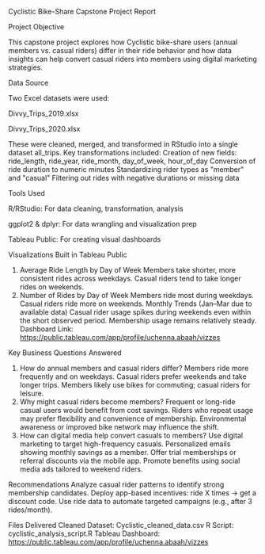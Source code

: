 Cyclistic Bike-Share Capstone Project Report

Project Objective

This capstone project explores how Cyclistic bike-share users (annual members vs. casual riders) differ in their ride behavior and how data insights can help convert casual riders into members using digital marketing strategies.

Data Source

Two Excel datasets were used:

Divvy_Trips_2019.xlsx

Divvy_Trips_2020.xlsx

These were cleaned, merged, and transformed in RStudio into a single dataset all_trips. Key transformations included:
Creation of new fields: ride_length, ride_year, ride_month, day_of_week, hour_of_day
Conversion of ride duration to numeric minutes
Standardizing rider types as "member" and "casual"
Filtering out rides with negative durations or missing data

Tools Used

R/RStudio: For data cleaning, transformation, analysis

ggplot2 & dplyr: For data wrangling and visualization prep

Tableau Public: For creating visual dashboards

Visualizations Built in Tableau Public
1.	Average Ride Length by Day of Week
Members take shorter, more consistent rides across weekdays.
Casual riders tend to take longer rides on weekends.
2.	Number of Rides by Day of Week
Members ride most during weekdays.
Casual riders ride more on weekends.
Monthly Trends (Jan–Mar due to available data)
Casual rider usage spikes during weekends even within the short observed period.
Membership usage remains relatively steady.
Dashboard Link: https://public.tableau.com/app/profile/uchenna.abaah/vizzes

Key Business Questions Answered
1. How do annual members and casual riders differ?
Members ride more frequently and on weekdays.
Casual riders prefer weekends and take longer trips.
Members likely use bikes for commuting; casual riders for leisure.
2. Why might casual riders become members?
Frequent or long-ride casual users would benefit from cost savings.
Riders who repeat usage may prefer flexibility and convenience of membership.
Environmental awareness or improved bike network may influence the shift.
3. How can digital media help convert casuals to members?
Use digital marketing to target high-frequency casuals.
Personalized emails showing monthly savings as a member.
Offer trial memberships or referral discounts via the mobile app.
Promote benefits using social media ads tailored to weekend riders.

Recommendations
Analyze casual rider patterns to identify strong membership candidates.
Deploy app-based incentives: ride X times → get a discount code.
Use ride data to automate targeted campaigns (e.g., after 3 rides/month).

Files Delivered
Cleaned Dataset: Cyclistic_cleaned_data.csv
R Script: cyclistic_analysis_script.R
Tableau Dashboard: https://public.tableau.com/app/profile/uchenna.abaah/vizzes

   
